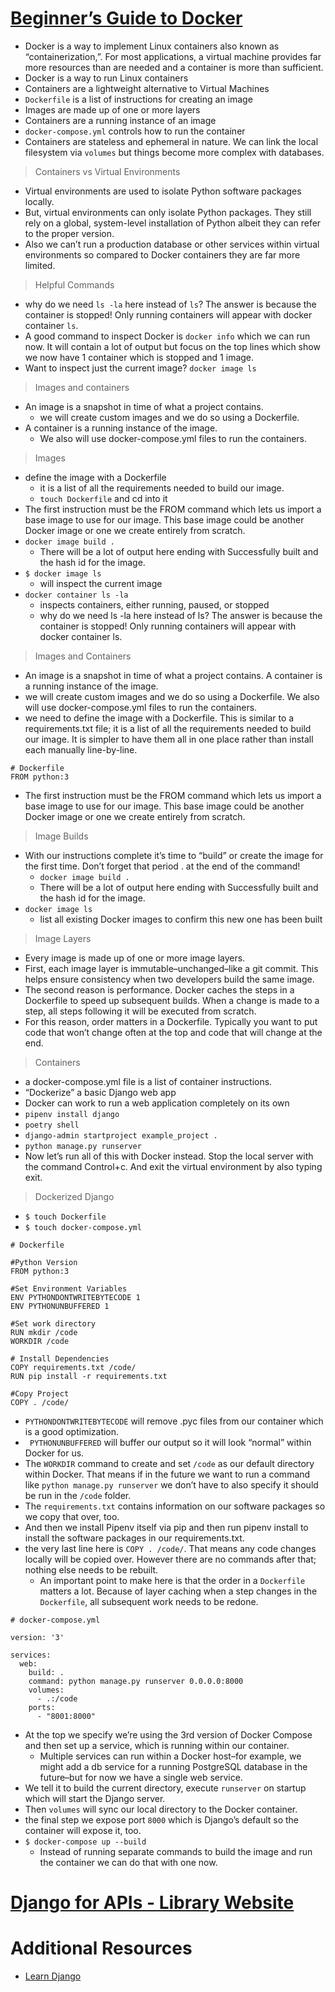 # [Beginner’s Guide to Docker](https://wsvincent.com/beginners-guide-to-docker/)
- Docker is a way to implement Linux containers also known as “containerization,”. For most applications, a virtual machine provides far more resources than are needed and a container is more than sufficient.
- Docker is a way to run Linux containers
- Containers are a lightweight alternative to Virtual Machines
- `Dockerfile` is a list of instructions for creating an image
- Images are made up of one or more layers
- Containers are a running instance of an image
- `docker-compose.yml` controls how to run the container
- Containers are stateless and ephemeral in nature. We can link the local filesystem via `volumes` but things become more complex with databases.

> Containers vs Virtual Environments
- Virtual environments are used to isolate Python software packages locally. 
- But, virtual environments can only isolate Python packages. They still rely on a global, system-level installation of Python albeit they can refer to the proper version.
- Also we can’t run a production database or other services within virtual environments so compared to Docker containers they are far more limited.

> Helpful Commands
- why do we need `ls -la` here instead of `ls`? The answer is because the container is stopped! Only running containers will appear with docker container `ls`.
- A good command to inspect Docker is `docker info` which we can run now. It will contain a lot of output but focus on the top lines which show we now have 1 container which is stopped and 1 image.
- Want to inspect just the current image? `docker image ls`

> Images and containers
- An image is a snapshot in time of what a project contains. 
  - we will create custom images and we do so using a Dockerfile. 
- A container is a running instance of the image.
  - We also will use docker-compose.yml files to run the containers.

>Images
- define the image with a Dockerfile
  - it is a list of all the requirements needed to build our image.
  - `touch Dockerfile` and cd into it
- The first instruction must be the FROM command which lets us import a base image to use for our image. This base image could be another Docker image or one we create entirely from scratch.
- `docker image build .`
  - There will be a lot of output here ending with Successfully built and the hash id for the image.
- `$ docker image ls`
  - will inspect the current image
- `docker container ls -la`
  - inspects containers, either running, paused, or stopped
  - why do we need ls -la here instead of ls? The answer is because the container is stopped! Only running containers will appear with docker container ls.

> Images and Containers
- An image is a snapshot in time of what a project contains. A container is a running instance of the image.
- we will create custom images and we do so using a Dockerfile. We also will use docker-compose.yml files to run the containers.
- we need to define the image with a Dockerfile. This is similar to a requirements.txt file; it is a list of all the requirements needed to build our image. It is simpler to have them all in one place rather than install each manually line-by-line.
```
# Dockerfile
FROM python:3
```
- The first instruction must be the FROM command which lets us import a base image to use for our image. This base image could be another Docker image or one we create entirely from scratch.

> Image Builds
- With our instructions complete it’s time to “build” or create the image for the first time. Don’t forget that period . at the end of the command!
  - `docker image build .`
  - There will be a lot of output here ending with Successfully built and the hash id for the image. 
- `docker image ls`
  - list all existing Docker images to confirm this new one has been built


> Image Layers
- Every image is made up of one or more image layers. 
- First, each image layer is immutable–unchanged–like a git commit. This helps ensure consistency when two developers build the same image. 
- The second reason is performance. Docker caches the steps in a Dockerfile to speed up subsequent builds. When a change is made to a step, all steps following it will be executed from scratch.
- For this reason, order matters in a Dockerfile. Typically you want to put code that won’t change often at the top and code that will change at the end.


> Containers
- a docker-compose.yml file is a list of container instructions.
- “Dockerize” a basic Django web app
- Docker can work to run a web application completely on its own
- `pipenv install django`
- `poetry shell`
- `django-admin startproject example_project .`
- `python manage.py runserver`
- Now let’s run all of this with Docker instead. Stop the local server with the command Control+c. And exit the virtual environment by also typing exit. 


> Dockerized Django
- `$ touch Dockerfile`
- `$ touch docker-compose.yml`
```
# Dockerfile

#Python Version
FROM python:3

#Set Environment Variables
ENV PYTHONDONTWRITEBYTECODE 1
ENV PYTHONUNBUFFERED 1

#Set work directory
RUN mkdir /code
WORKDIR /code

# Install Dependencies
COPY requirements.txt /code/
RUN pip install -r requirements.txt

#Copy Project
COPY . /code/
```
-  `PYTHONDONTWRITEBYTECODE` will remove .pyc files from our container which is a good optimization.
- ` PYTHONUNBUFFERED` will buffer our output so it will look “normal” within Docker for us.
- The `WORKDIR` command to create and set `/code` as our default directory within Docker. That means if in the future we want to run a command like `python manage.py runserver` we don’t have to also specify it should be run in the `/code` folder.
- The `requirements.txt` contains information on our software packages so we copy that over, too. 
- And then we install Pipenv itself via pip and then run pipenv install to install the software packages in our requirements.txt.
- the very last line here is `COPY . /code/`. That means any code changes locally will be copied over. However there are no commands after that; nothing else needs to be rebuilt.
  - An important point to make here is that the order in a `Dockerfile` matters a lot. Because of layer caching when a step changes in the `Dockerfile`, all subsequent work needs to be redone.

```
# docker-compose.yml

version: '3'

services:
  web:
    build: .
    command: python manage.py runserver 0.0.0.0:8000
    volumes:
      - .:/code
    ports:
      - "8001:8000"
```
- At the top we specify we’re using the 3rd version of Docker Compose and then set up a service, which is running within our container.
  - Multiple services can run within a Docker host–for example, we might add a db service for a running PostgreSQL database in the future–but for now we have a single web service.
- We tell it to build the current directory, execute `runserver` on startup which will start the Django server. 
- Then `volumes` will sync our local directory to the Docker container. 
- the final step we expose port `8000` which is Django’s default so the container will expose it, too.
- `$ docker-compose up --build`
  - Instead of running separate commands to build the image and run the container we can do that with one now. 


# [Django for APIs - Library Website](https://djangoforapis.com/library-website-and-api/)


# Additional Resources
- [Learn Django](https://learndjango.com/) 